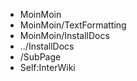 * MoinMoin
 * MoinMoin/TextFormatting
 * MoinMoin/InstallDocs
 * ../InstallDocs
 * /SubPage
 * Self:InterWiki
